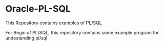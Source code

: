 # Oracle-PL-SQL
This Repository contains examples of PL/SQL

For Begin of PL/SQL, this repository contains some example program for undestanding pl/sql 
